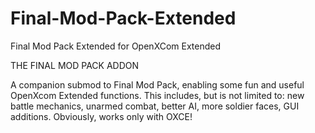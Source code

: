 # Final-Mod-Pack-Extended
Final Mod Pack Extended for OpenXCom Extended 

THE FINAL MOD PACK ADDON

A companion submod to Final Mod Pack, enabling some fun and useful OpenXcom Extended functions. This includes, but is not limited to: new battle mechanics, unarmed combat, better AI, more soldier faces, GUI additions. Obviously, works only with OXCE!